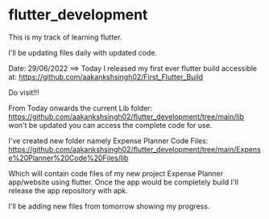 # flutter_development
This is my track of learning flutter.


I'll be updating files daily with updated code.


Date: 29/06/2022 ==> Today I released my first ever flutter build accessible at: https://github.com/aakankshsingh02/First_Flutter_Build

Do visit!!! 

From Today onwards the current Lib folder: https://github.com/aakankshsingh02/flutter_development/tree/main/lib 
won't be updated you can access the complete code for use.


I've created new folder namely 
Expense Planner Code Files: https://github.com/aakankshsingh02/flutter_development/tree/main/Expense%20Planner%20Code%20Files/lib

Which will contain code files of my new project Expense Planner app/website using flutter. 
Once the app would be completely build I'll release the app repository with apk.


I'll be adding new files from tomorrow showing my progress.
